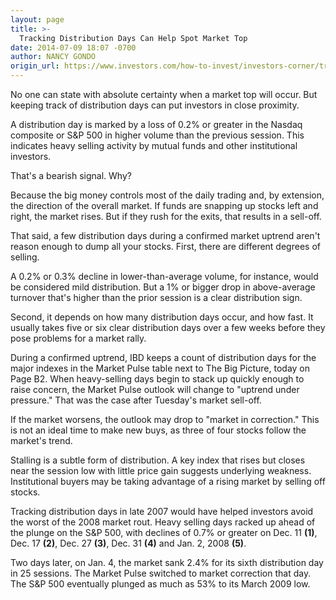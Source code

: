 ```yaml
---
layout: page
title: >-
  Tracking Distribution Days Can Help Spot Market Top
date: 2014-07-09 18:07 -0700
author: NANCY GONDO
origin_url: https://www.investors.com/how-to-invest/investors-corner/tracking-distribution-days-can-help-spot-market-top
---
```





No one can state with absolute certainty when a market top will occur. But keeping track of distribution days can put investors in close proximity.

  

A distribution day is marked by a loss of 0.2% or greater in the Nasdaq composite or S&P 500 in higher volume than the previous session. This indicates heavy selling activity by mutual funds and other institutional investors.

  

That's a bearish signal. Why?

  

Because the big money controls most of the daily trading and, by extension, the direction of the overall market. If funds are snapping up stocks left and right, the market rises. But if they rush for the exits, that results in a sell-off.

  

That said, a few distribution days during a confirmed market uptrend aren't reason enough to dump all your stocks. First, there are different degrees of selling.

  

A 0.2% or 0.3% decline in lower-than-average volume, for instance, would be considered mild distribution. But a 1% or bigger drop in above-average turnover that's higher than the prior session is a clear distribution sign.

  

Second, it depends on how many distribution days occur, and how fast. It usually takes five or six clear distribution days over a few weeks before they pose problems for a market rally.

  

During a confirmed uptrend, IBD keeps a count of distribution days for the major indexes in the Market Pulse table next to The Big Picture, today on Page B2. When heavy-selling days begin to stack up quickly enough to raise concern, the Market Pulse outlook will change to "uptrend under pressure." That was the case after Tuesday's market sell-off.

  

If the market worsens, the outlook may drop to "market in correction." This is not an ideal time to make new buys, as three of four stocks follow the market's trend.

  

Stalling is a subtle form of distribution. A key index that rises but closes near the session low with little price gain suggests underlying weakness. Institutional buyers may be taking advantage of a rising market by selling off stocks.

  

Tracking distribution days in late 2007 would have helped investors avoid the worst of the 2008 market rout. Heavy selling days racked up ahead of the plunge on the S&P 500, with declines of 0.7% or greater on Dec. 11 **(1)**, Dec. 17 **(2)**, Dec. 27 **(3)**, Dec. 31 **(4)** and Jan. 2, 2008 **(5)**.

  

Two days later, on Jan. 4, the market sank 2.4% for its sixth distribution day in 25 sessions. The Market Pulse switched to market correction that day. The S&P 500 eventually plunged as much as 53% to its March 2009 low.




